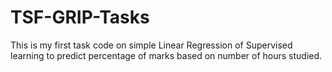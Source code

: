 # TSF-GRIP-Tasks
This is my first task code on simple Linear Regression of Supervised learning to predict percentage of marks based on number of hours studied.
